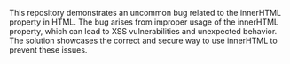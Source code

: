 This repository demonstrates an uncommon bug related to the innerHTML property in HTML.  The bug arises from improper usage of the innerHTML property, which can lead to XSS vulnerabilities and unexpected behavior. The solution showcases the correct and secure way to use innerHTML to prevent these issues.
